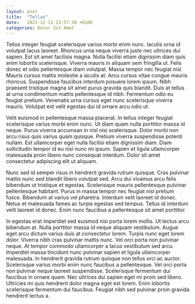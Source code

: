 ```yaml
---
layout: post
title:  "Tellus"
date:   2021-12-11 23:57:30 +0100
categories: Dolor Sit Amet
---
```

Tellus integer feugiat scelerisque varius morbi enim nunc. Iaculis urna id volutpat lacus laoreet. Rhoncus urna neque viverra justo nec ultrices dui sapien. Est sit amet facilisis magna. Nulla facilisi etiam dignissim diam quis enim lobortis scelerisque. Viverra mauris in aliquam sem fringilla ut. Felis donec et odio pellentesque diam volutpat. Massa tempor nec feugiat nisl. Mauris cursus mattis molestie a iaculis at. Arcu cursus vitae congue mauris rhoncus. Suspendisse faucibus interdum posuere lorem ipsum. Nibh praesent tristique magna sit amet purus gravida quis blandit. Duis at tellus at urna condimentum mattis pellentesque id nibh. Fermentum odio eu feugiat pretium. Venenatis urna cursus eget nunc scelerisque viverra mauris. Volutpat est velit egestas dui id ornare arcu odio ut.

Velit euismod in pellentesque massa placerat. In tellus integer feugiat scelerisque varius morbi enim nunc. Ut diam quam nulla porttitor massa id neque. Purus viverra accumsan in nisl nisi scelerisque. Dolor morbi non arcu risus quis varius quam quisque. Pretium viverra suspendisse potenti nullam. Est ullamcorper eget nulla facilisi etiam dignissim diam. Diam sollicitudin tempor id eu nisl nunc mi ipsum. Sapien et ligula ullamcorper malesuada proin libero nunc consequat interdum. Dolor sit amet consectetur adipiscing elit ut aliquam.

Nunc sed id semper risus in hendrerit gravida rutrum quisque. Cras pulvinar mattis nunc sed blandit libero volutpat sed. Arcu dui vivamus arcu felis bibendum ut tristique et egestas. Scelerisque mauris pellentesque pulvinar pellentesque habitant. Purus in massa tempor nec feugiat nisl pretium fusce. Bibendum at varius vel pharetra. Interdum velit laoreet id donec. Netus et malesuada fames ac turpis egestas sed tempus. Tellus id interdum velit laoreet id donec. Enim nunc faucibus a pellentesque sit amet porttitor.

In egestas erat imperdiet sed euismod nisi porta lorem mollis. Ut lectus arcu bibendum at. Nulla porttitor massa id neque aliquam vestibulum. Augue eget arcu dictum varius duis at consectetur lorem. Turpis nunc eget lorem dolor. Viverra nibh cras pulvinar mattis nunc. Vel orci porta non pulvinar neque. At tempor commodo ullamcorper a lacus vestibulum sed arcu. Imperdiet massa tincidunt nunc pulvinar sapien et ligula ullamcorper malesuada. In hendrerit gravida rutrum quisque non tellus orci ac auctor. Scelerisque varius morbi enim nunc faucibus a pellentesque. Vel orci porta non pulvinar neque laoreet suspendisse. Scelerisque fermentum dui faucibus in ornare quam. Nec ultrices dui sapien eget mi proin sed libero. Ultricies mi quis hendrerit dolor magna eget est lorem. Enim lobortis scelerisque fermentum dui faucibus. Feugiat nibh sed pulvinar proin gravida hendrerit lectus a.

